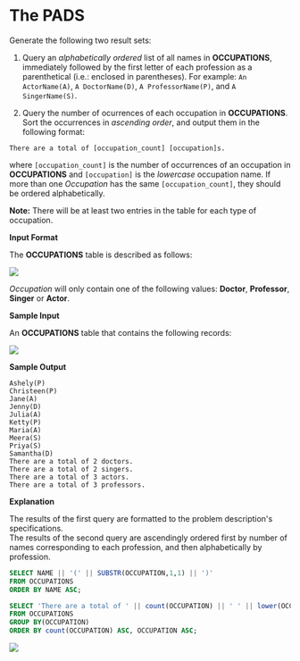 ﻿# The PADS



Generate the following two result sets:

1.  Query an  _alphabetically ordered_  list of all names in  **OCCUPATIONS**, immediately followed by the first letter of each profession as a parenthetical (i.e.: enclosed in parentheses). For example:  `An ActorName(A)`,  `A DoctorName(D)`,  `A ProfessorName(P)`, and  `A SingerName(S)`.

2. Query the number of ocurrences of each occupation in **OCCUPATIONS**. Sort the occurrences in _ascending order_, and output them in the following format:

```
There are a total of [occupation_count] [occupation]s.
```
where `[occupation_count]` is the number of occurrences of an occupation in **OCCUPATIONS** and `[occupation]` is the _lowercase_ occupation name. If more than one _Occupation_ has the same `[occupation_count]`, they should be ordered alphabetically.

**Note:** There will be at least two entries in the table for each type of occupation.

**Input Format**

The  **OCCUPATIONS**  table is described as follows:


![](https://s3.amazonaws.com/hr-challenge-images/12889/1443816414-2a465532e7-1.png)

_Occupation_  will only contain one of the following values:  **Doctor**,  **Professor**,  **Singer**  or  **Actor**.

**Sample Input**

An  **OCCUPATIONS**  table that contains the following records:

![](https://s3.amazonaws.com/hr-challenge-images/12889/1443816608-0b4d01d157-2.png)

**Sample Output**

```
Ashely(P)
Christeen(P)
Jane(A)
Jenny(D)
Julia(A)
Ketty(P)
Maria(A)
Meera(S)
Priya(S)
Samantha(D)
There are a total of 2 doctors.
There are a total of 2 singers.
There are a total of 3 actors.
There are a total of 3 professors.
```

**Explanation**

The results of the first query are formatted to the problem description's specifications.  
The results of the second query are ascendingly ordered first by number of names corresponding to each profession, and then alphabetically by profession.




```sql
SELECT NAME || '(' || SUBSTR(OCCUPATION,1,1) || ')'
FROM OCCUPATIONS
ORDER BY NAME ASC;

SELECT 'There are a total of ' || count(OCCUPATION) || ' ' || lower(OCCUPATION) ||'s.'
FROM OCCUPATIONS
GROUP BY(OCCUPATION)
ORDER BY count(OCCUPATION) ASC, OCCUPATION ASC;
```

![](https://i.imgur.com/48q2TD6.png)


